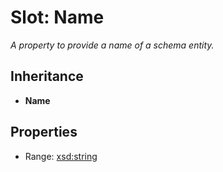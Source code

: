 # Slot: Name
_A property to provide a name of a schema entity._




## Inheritance

* **Name**



## Properties

 * Range: [xsd:string](http://www.w3.org/2001/XMLSchema#string)







